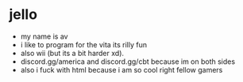 # jello
- my name is av
- i like to program for the vita its rilly fun 
- also wii (but its a bit harder xd).
- discord.gg/america and discord.gg/cbt because im on both sides
- also i fuck with html because i am so cool right fellow gamers
